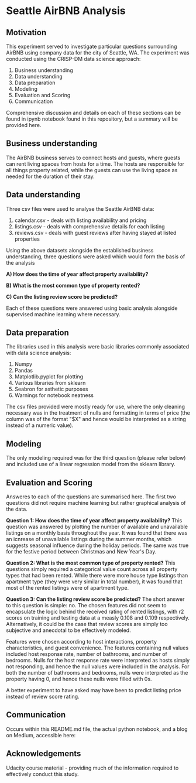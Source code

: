 # Seattle AirBNB Analysis

## Motivation
This experiment served to investigate particular questions surrounding AirBNB using company data for the city of Seattle, WA. The experiment was conducted using the CRISP-DM data science approach:

1. Business understanding
2. Data understanding
3. Data preparation
4. Modeling
5. Evaluation and Scoring
6. Communication

Comprehensive discussion and details on each of these sections can be found in ipynb notebook found in this repository, but a summary will be provided here.

## Business understanding
The AirBNB business serves to connect hosts and guests, where guests can rent living spaces from hosts for a time. The hosts are responsible for all things property related, while the guests can use the living space as needed for the duration of their stay.

## Data understanding
Three csv files were used to analyse the Seattle AirBNB data:

1. calendar.csv - deals with listing availability and pricing
2. listings.csv - deals with comprehensive details for each listing
3. reviews.csv - deals with guest reviews after having stayed at listed properties

Using the above datasets alongside the established business understanding, three questions were asked which would form the basis of the analysis

**A) How does the time of year affect property availability?**

**B) What is the most common type of property rented?**

**C) Can the listing review score be predicted?**

Each of these questions were answered using basic analysis alongside supervised machine learning where necessary.

## Data preparation
The libraries used in this analysis were basic libraries commonly associated with data science analysis:

1. Numpy
2. Pandas
3. Matplotlib.pyplot for plotting
4. Various libraries from sklearn
5. Seabron for asthetic purposes
6. Warnings for notebook neatness

The csv files provided were mostly ready for use, where the only cleaning necessary was in the treatment of nulls and formatting in terms of price (the column was of the format "$X" and hence would be interpreted as a string instead of a numeric value).

## Modeling
The only modeling required was for the third question (please refer below) and included use of a linear regression model from the sklearn library.

## Evaluation and Scoring
Answeres to each of the questions are summarised here. The first two questions did not require machine learning but rather graphical analysis of the data.

**Question 1: How does the time of year affect property availability?**
This question was answered by plotting the number of available and unavailable listings on a monthly basis throughout the year. It was found that there was an icnrease of unavailable listings during the summer months, which suggests seasonal influence during the holiday periods. The same was true for the festive period between Christmas and New Year's Day.

**Question 2: What is the most common type of property rented?**
This questions simply required a categorical value count across all property types that had been rented. While there were more house type listings than apartment type (they were very similar in total number), it was found that most of the rented listings were of apartment type.

**Question 3: Can the listing review score be predicted?**
The short answer to this question is simple: no.
The chosen features did not seem to encapsulate the logic behind the received rating of rented listings, with r2 scores on training and testing data at a measly 0.108 and 0.109 respectively. Alternatively, it could be the case that review scores are simply too subjective and anecdotal to be effectively modeled. 

Features were chosen according to host interactions, property characteristics, and guest convenience. The features containing null values included host response rate, number of bathrooms, and number of bedrooms. Nulls for the host response rate were interpreted as hosts simply not responding, and hence the null values were included in the analysis. For both the number of bathrooms and bedrooms, nulls were interpreted as the property having 0, and hence these nulls were filled with 0s.

A better experiment to have asked may have been to predict listing price instead of review score rating.

## Communication
Occurs within this README.md file, the actual python notebook, and a blog on Medium, accessible here: 

## Acknowledgements
Udacity course material - providing much of the information required to effectively conduct this study.
